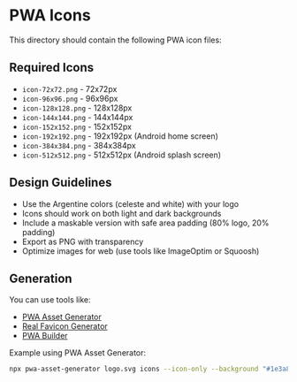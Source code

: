 # PWA Icons

This directory should contain the following PWA icon files:

## Required Icons

- `icon-72x72.png` - 72x72px
- `icon-96x96.png` - 96x96px
- `icon-128x128.png` - 128x128px
- `icon-144x144.png` - 144x144px
- `icon-152x152.png` - 152x152px
- `icon-192x192.png` - 192x192px (Android home screen)
- `icon-384x384.png` - 384x384px
- `icon-512x512.png` - 512x512px (Android splash screen)

## Design Guidelines

- Use the Argentine colors (celeste and white) with your logo
- Icons should work on both light and dark backgrounds
- Include a maskable version with safe area padding (80% logo, 20% padding)
- Export as PNG with transparency
- Optimize images for web (use tools like ImageOptim or Squoosh)

## Generation

You can use tools like:
- [PWA Asset Generator](https://github.com/elegantapp/pwa-asset-generator)
- [Real Favicon Generator](https://realfavicongenerator.net/)
- [PWA Builder](https://www.pwabuilder.com/imageGenerator)

Example using PWA Asset Generator:
```bash
npx pwa-asset-generator logo.svg icons --icon-only --background "#1e3a8a" --padding "10%"
```
